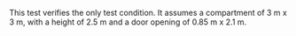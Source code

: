 This test verifies the only test condition. It assumes
a compartment of 3 m x 3 m, with a height of 2.5 m and
a door opening of 0.85 m x 2.1 m.
